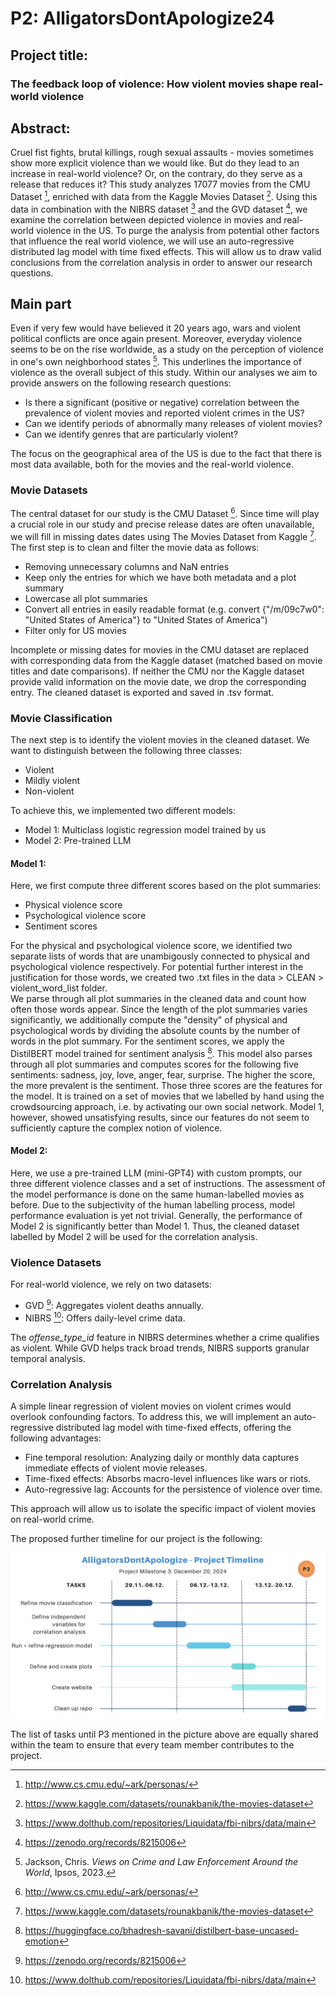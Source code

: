  # P2: AlligatorsDontApologize24 

 ## Project title: 
 ### The feedback loop of violence: How violent movies shape real-world violence
 

 ## Abstract:
 Cruel fist fights, brutal killings, rough sexual assaults - movies sometimes show more explicit violence than we would like. But do they lead to an increase in real-world violence? Or, on the contrary, do they serve as a release that reduces it? This study analyzes 17077 movies from the CMU Dataset [^1], enriched with data from the Kaggle Movies Dataset [^2]. Using this data in combination with the NIBRS dataset [^3] and the GVD dataset [^6], we examine the correlation between depicted violence in movies and real-world violence in the US. To purge the analysis from potential other factors that influence the real world violence, we will use an auto-regressive distributed lag model with time fixed effects. This will allow us to draw valid conclusions from the correlation analysis in order to answer our research questions.

## Main part
Even if very few would have believed it 20 years ago, wars and violent political conflicts are once again present. Moreover, everyday violence seems to be on the rise worldwide, as a study on the perception of violence in one's own neighborhood states [^4]. This underlines the importance of violence as the overall subject of this study. Within our analyses we aim to provide answers on the following research questions: 

* Is there a significant (positive or negative) correlation between the prevalence of violent movies and reported violent crimes in the US?
* Can we identify periods of abnormally many releases of violent movies? 
* Can we identify genres that are particularly violent?

The focus on the geographical area of the US is due to the fact that there is most data available, both for the movies and the real-world violence.

### Movie Datasets
The central dataset for our study is the CMU Dataset [^1]. Since time will play a crucial role in our study and precise release dates are often unavailable, we will fill in missing dates dates using The Movies Dataset from Kaggle [^2]. 
The first step is to clean and filter the movie data as follows:
* Removing unnecessary columns and NaN entries
* Keep only the entries for which we have both metadata and a plot summary
* Lowercase all plot summaries
* Convert all entries in easily readable format (e.g. convert {"/m/09c7w0": "United States of America"} to "United States of America")
* Filter only for US movies

Incomplete or missing dates for movies in the CMU dataset are replaced with corresponding data from the Kaggle dataset (matched based on movie titles and date comparisons). If neither the CMU nor the Kaggle dataset provide valid information on the movie date, we drop the corresponding entry. The cleaned dataset is exported and saved in .tsv format.

### Movie Classification

The next step is to identify the violent movies in the cleaned dataset. We want to distinguish between the following three classes: 

* Violent 
* Mildly violent
* Non-violent

To achieve this, we implemented two different models:

* Model 1: Multiclass logistic regression model trained by us
* Model 2: Pre-trained LLM

#### Model 1:
Here, we first compute three different scores based on the plot summaries: 

* Physical violence score
* Psychological violence score
* Sentiment scores

For the physical and psychological violence score, we identified two separate lists of words that are unambigously connected to physical and psychological violence respectively. For potential further interest in the justification for those words, we created two .txt files in the data > CLEAN > violent_word_list folder.   
We parse through all plot summaries in the cleaned data and count how often those words appear. Since the length of the plot summaries varies significantly, we additionally compute the "density" of physical and psychological words by dividing the absolute counts by the number of words in the plot summary. 
For the sentiment scores, we apply the DistilBERT model trained for sentiment analysis [^5]. This model also parses through all plot summaries and computes scores for the following five sentiments: sadness, joy, love, anger, fear, surprise. The higher the score, the more prevalent is the sentiment. 
Those three scores are the features for the model. It is trained on a set of movies that we labelled by hand using the crowdsourcing approach, i.e. by activating our own social network. Model 1, however, showed unsatisfying results, since our features do not seem to sufficiently capture the complex notion of violence. 

#### Model 2: 
Here, we use a pre-trained LLM (mini-GPT4) with custom prompts, our three different violence classes and a set of instructions. The assessment of the model performance is done on the same human-labelled movies as before. Due to the subjectivity of the human labelling process, model performance evaluation is yet not trivial. 
Generally, the performance of Model 2 is significantly better than Model 1. Thus, the cleaned dataset labelled by Model 2 will be used for the correlation analysis.  

### Violence Datasets

For real-world violence, we rely on two datasets:

* GVD [^6]: Aggregates violent deaths annually.
* NIBRS [^3]: Offers daily-level crime data.

The *offense_type_id* feature in NIBRS determines whether a crime qualifies as violent. While GVD helps track broad trends, NIBRS supports granular temporal analysis.

### Correlation Analysis

A simple linear regression of violent movies on violent crimes would overlook confounding factors. To address this, we will implement an auto-regressive distributed lag model with time-fixed effects, offering the following advantages:

* Fine temporal resolution: Analyzing daily or monthly data captures immediate effects of violent movie releases.
* Time-fixed effects: Absorbs macro-level influences like wars or riots.
* Auto-regressive lag: Accounts for the persistence of violence over time.
  
This approach will allow us to isolate the specific impact of violent movies on real-world crime.

The proposed further timeline for our project is the following: 

![Timeline](data/Timeline.png)

The list of tasks until P3 mentioned in the picture above are equally shared within the team to ensure that every team member contributes to the project.


[^1]: http://www.cs.cmu.edu/~ark/personas/
[^2]: https://www.kaggle.com/datasets/rounakbanik/the-movies-dataset
[^3]: https://www.dolthub.com/repositories/Liquidata/fbi-nibrs/data/main
[^4]: Jackson, Chris. *Views on Crime and Law Enforcement Around the World*, Ipsos, 2023.
[^5]: https://huggingface.co/bhadresh-savani/distilbert-base-uncased-emotion
[^6]: https://zenodo.org/records/8215006

